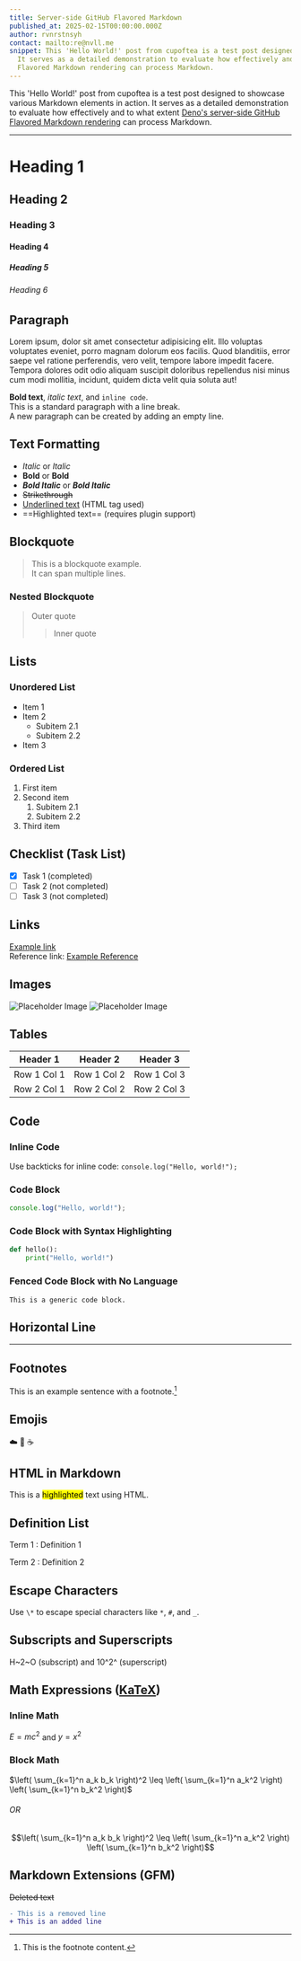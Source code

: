 ```yaml
---
title: Server-side GitHub Flavored Markdown
published_at: 2025-02-15T00:00:00.000Z
author: rvnrstnsyh
contact: mailto:re@nvll.me
snippet: This 'Hello World!' post from cupoftea is a test post designed to showcase various Markdown elements in action.
  It serves as a detailed demonstration to evaluate how effectively and to what extent Deno's server-side GitHub
  Flavored Markdown rendering can process Markdown.
---
```


This 'Hello World!' post from cupoftea is a test post designed to showcase various Markdown elements in action.
It serves as a detailed demonstration to evaluate how effectively and to what extent
[Deno's server-side GitHub Flavored Markdown rendering](https://github.com/denoland/deno-gfm) can process Markdown.

---

# Heading 1

## Heading 2

### Heading 3

#### Heading 4

##### Heading 5

###### Heading 6

## Paragraph

Lorem ipsum, dolor sit amet consectetur adipisicing elit. Illo voluptas voluptates eveniet, porro magnam dolorum eos facilis.
Quod blanditiis, error saepe vel ratione perferendis, vero velit, tempore labore impedit facere. Tempora dolores odit odio
aliquam suscipit doloribus repellendus nisi minus cum modi mollitia, incidunt, quidem dicta velit quia soluta aut!

**Bold text**, _italic text_, and `inline code`.  
This is a standard paragraph with a line break.  
A new paragraph can be created by adding an empty line.

## Text Formatting

- _Italic_ or _Italic_
- **Bold** or **Bold**
- **_Bold Italic_** or **_Bold Italic_**
- ~~Strikethrough~~
- <u>Underlined text</u> (HTML tag used)
- ==Highlighted text== (requires plugin support)

## Blockquote

> This is a blockquote example.  
> It can span multiple lines.

### Nested Blockquote

> Outer quote
>
> > Inner quote

## Lists

### Unordered List

- Item 1
- Item 2
  - Subitem 2.1
  - Subitem 2.2
- Item 3

### Ordered List

1. First item
2. Second item
   1. Subitem 2.1
   2. Subitem 2.2
3. Third item

## Checklist (Task List)

- [x] Task 1 (completed)
- [ ] Task 2 (not completed)
- [ ] Task 3 (not completed)

## Links

[Example link](https://example.com)  
Reference link: [Example Reference][1]

[1]: https://example.com

## Images

![Placeholder Image](/svg/deno-1.svg)
![Placeholder Image](/svg/deno-2.svg)

## Tables

| Header 1    | Header 2    | Header 3    |
| ----------- | ----------- | ----------- |
| Row 1 Col 1 | Row 1 Col 2 | Row 1 Col 3 |
| Row 2 Col 1 | Row 2 Col 2 | Row 2 Col 3 |

## Code

### Inline Code

Use backticks for inline code: `console.log("Hello, world!");`

### Code Block

```js
console.log("Hello, world!");
```

### Code Block with Syntax Highlighting

```python
def hello():
    print("Hello, world!")
```

### Fenced Code Block with No Language

```
This is a generic code block.
```

## Horizontal Line

---

## Footnotes

This is an example sentence with a footnote.[^1]

[^1]: This is the footnote content.

## Emojis

:cloud: :rocket: :coffee:

## HTML in Markdown

This is a <mark>highlighted</mark> text using HTML.

## Definition List

Term 1
: Definition 1

Term 2
: Definition 2

## Escape Characters

Use `\*` to escape special characters like `*`, `#`, and `_`.

## Subscripts and Superscripts

H~2~O (subscript) and 10^2^ (superscript)

## Math Expressions ([KaTeX](https://katex.org/docs/supported.html))

### Inline Math

$E = mc^2$ and $y = x^2$

### Block Math

$\left( \sum_{k=1}^n a_k b_k \right)^2 \leq \left( \sum_{k=1}^n a_k^2 \right) \left( \sum_{k=1}^n b_k^2 \right)$

###### OR

```math
\left( \sum_{k=1}^n a_k b_k \right)^2 \leq \left( \sum_{k=1}^n a_k^2 \right) \left( \sum_{k=1}^n b_k^2 \right)
```

## Markdown Extensions (GFM)

~~Deleted text~~

```diff
- This is a removed line
+ This is an added line
```
